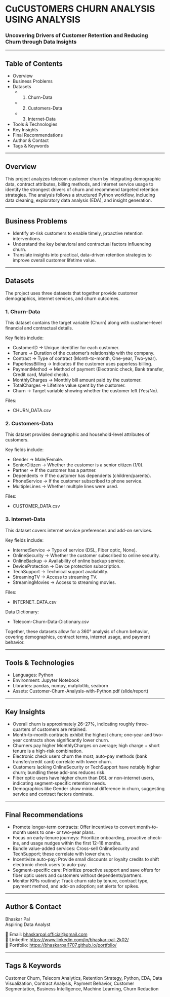 # CuCUSTOMERS CHURN ANALYSIS USING ANALYSIS
### Uncovering Drivers of Customer Retention and Reducing Churn through Data Insights



---

## Table of Contents
- Overview
- Business Problems
- Datasets
  - 1. Churn-Data
  - 2. Customers-Data
  - 3. Internet-Data
- Tools & Technologies
- Key Insights
- Final Recommendations
- Author & Contact
- Tags & Keywords

---

## Overview
This project analyzes telecom customer churn by integrating demographic data, contract attributes, billing methods, and internet service usage to identify the strongest drivers of churn and recommend targeted retention strategies. The analysis follows a structured Python workflow, including data cleaning, exploratory data analysis (EDA), and insight generation.

---

## Business Problems
- Identify at-risk customers to enable timely, proactive retention interventions.
- Understand the key behavioral and contractual factors influencing churn.
- Translate insights into practical, data-driven retention strategies to improve overall customer lifetime value.

---

## Datasets

The project uses three datasets that together provide customer demographics, internet services, and churn outcomes.

### 1. Churn-Data
This dataset contains the target variable (Churn) along with customer-level financial and contractual details.

Key fields include:
- CustomerID → Unique identifier for each customer.
- Tenure → Duration of the customer’s relationship with the company.
- Contract → Type of contract (Month-to-month, One-year, Two-year).
- PaperlessBilling → Indicates if the customer uses paperless billing.
- PaymentMethod → Method of payment (Electronic check, Bank transfer, Credit card, Mailed check).
- MonthlyCharges → Monthly bill amount paid by the customer.
- TotalCharges → Lifetime value spent by the customer.
- Churn → Target variable showing whether the customer left (Yes/No).

Files:
- CHURN_DATA.csv

### 2. Customers-Data
This dataset provides demographic and household-level attributes of customers.

Key fields include:
- Gender → Male/Female.
- SeniorCitizen → Whether the customer is a senior citizen (1/0).
- Partner → If the customer has a partner.
- Dependents → If the customer has dependents (children/parents).
- PhoneService → If the customer subscribed to phone service.
- MultipleLines → Whether multiple lines were used.

Files:
- CUSTOMER_DATA.csv

### 3. Internet-Data
This dataset covers internet service preferences and add-on services.

Key fields include:
- InternetService → Type of service (DSL, Fiber optic, None).
- OnlineSecurity → Whether the customer subscribed to online security.
- OnlineBackup → Availability of online backup service.
- DeviceProtection → Device protection subscription.
- TechSupport → Technical support availability.
- StreamingTV → Access to streaming TV.
- StreamingMovies → Access to streaming movies.

Files:
- INTERNET_DATA.csv

Data Dictionary:
- Telecom-Churn-Data-Dictionary.csv

Together, these datasets allow for a 360° analysis of churn behavior, covering demographics, contract terms, internet usage, and payment behavior.

---

## Tools & Technologies
- Languages: Python
- Environment: Jupyter Notebook
- Libraries: pandas, numpy, matplotlib, seaborn
- Assets: Customer-Churn-Analysis-with-Python.pdf (slide/report)

---

## Key Insights
- Overall churn is approximately 26–27%, indicating roughly three-quarters of customers are retained.
- Month-to-month contracts exhibit the highest churn; one-year and two-year contracts show significantly lower churn.
- Churners pay higher MonthlyCharges on average; high charge + short tenure is a high-risk combination.
- Electronic check users churn the most; auto-pay methods (bank transfer/credit card) correlate with lower churn.
- Customers lacking OnlineSecurity or TechSupport have notably higher churn; bundling these add-ons reduces risk.
- Fiber optic users have higher churn than DSL or non-internet users, indicating segment-specific retention needs.
- Demographics like Gender show minimal difference in churn, suggesting service and contract factors dominate.

---

## Final Recommendations
- Promote longer-term contracts: Offer incentives to convert month-to-month users to one- or two-year plans.
- Focus on early-tenure journeys: Prioritize onboarding, proactive check-ins, and usage nudges within the first 12–18 months.
- Bundle value-added services: Cross-sell OnlineSecurity and TechSupport; these correlate with lower churn.
- Incentivize auto-pay: Provide small discounts or loyalty credits to shift electronic check users to auto-pay.
- Segment-specific care: Prioritize proactive support and save offers for fiber optic users and customers without dependents/partners.
- Monitor KPIs routinely: Track churn rate by tenure, contract type, payment method, and add-on adoption; set alerts for spikes.

---

## Author & Contact
Bhaskar Pal  
Aspiring Data Analyst

📧 Email: bhaskarpal.official@gmail.com  
🔗 LinkedIn: https://www.linkedin.com/in/bhaskar-pal-2k02/  
🔗 Portfolio: https://bhaskarpal1707.github.io/portfolio/

---

## Tags & Keywords
Customer Churn, Telecom Analytics, Retention Strategy, Python, EDA, Data Visualization, Contract Analysis, Payment Behavior, Customer Segmentation, Business Intelligence, Machine Learning, Churn Reduction
